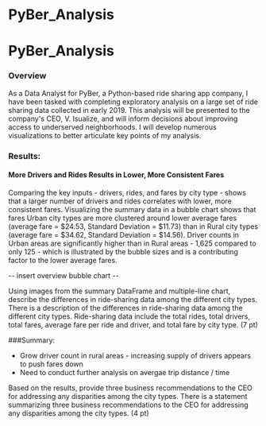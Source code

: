 # PyBer_Analysis
# PyBer_Analysis

### Overview
As a Data Analyst for PyBer, a Python-based ride sharing app company, I have been tasked with completing exploratory analysis on a large set of ride sharing data collected in early 2019.  This analysis will be presented to the company's CEO, V. Isualize, and will inform decisions about improving access to underserved neighborhoods.  I will develop numerous visualizations to better articulate key points of my analysis.

### Results: 
#### More Drivers and Rides Results in Lower, More Consistent Fares 
Comparing the key inputs - drivers, rides, and fares by city type - shows that a larger number of drivers and rides correlates with lower, more consistent fares.  Visualizing the summary data in a bubble chart shows that fares Urban city types are more clustered around lower average fares (average fare = $24.53, Standard Deviation = $11.73) than in Rural city types (average fare = $34.62, Standard Deviation = $14.56).  Driver counts in Urban areas are significantly higher than in Rural areas - 1,625 compared to only 125 - which is illustrated by the bubble sizes and is a contributing factor to the lower average fares.

-- insert overview bubble chart -- 

Using images from the summary DataFrame and multiple-line chart, describe the differences in ride-sharing data among the different city types.
There is a description of the differences in ride-sharing data among the different city types. Ride-sharing data include the total rides, total drivers, total fares, average fare per ride and driver, and total fare by city type. (7 pt)

###Summary:
- Grow driver count in rural areas - increasing supply of drivers appears to push fares down
- Need to conduct further analysis on avergae trip distance / time

Based on the results, provide three business recommendations to the CEO for addressing any disparities among the city types.
There is a statement summarizing three business recommendations to the CEO for addressing any disparities among the city types. (4 pt)

